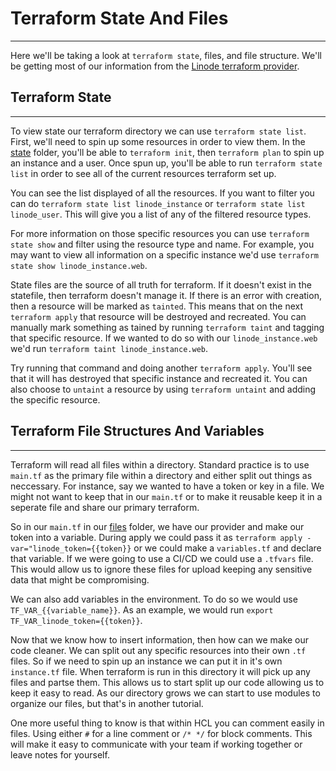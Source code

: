 # Terraform State And Files

---

Here we'll be taking a look at `terraform state`, files, and file structure. We'll be getting most of our information from the [Linode terraform provider](https://registry.terraform.io/providers/linode/linode/latest/docs).

## Terraform State

---

To view state our terraform directory we can use `terraform state list`. First, we'll need to spin up some resources in order to view them. In the [state](./state) folder, you'll be able to `terraform init`, then `terraform plan` to spin up an instance and a user. Once spun up, you'll be able to run `terraform state list` in order to see all of the current resources terraform set up.

You can see the list displayed of all the resources. If you want to filter you can do `terraform state list linode_instance` or `terraform state list linode_user`. This will give you a list of any of the filtered resource types.

For more information on those specific resources you can use `terraform state show` and filter using the resource type and name. For example, you may want to view all information on a specific instance we'd use `terraform state show linode_instance.web`.

State files are the source of all truth for terraform. If it doesn't exist in the statefile, then terraform doesn't manage it. If there is an error with creation, then a resource will be marked as `tainted`. This means that on the next `terraform apply` that resource will be destroyed and recreated. You can manually mark something as tained by running `terraform taint` and tagging that specific resource. If we wanted to do so with our `linode_instance.web` we'd run `terraform taint linode_instance.web`.

Try running that command and doing another `terraform apply`. You'll see that it will has destroyed that specific instance and recreated it. You can also choose to `untaint` a resource by using `terraform untaint` and adding the specific resource.

## Terraform File Structures And Variables

---

Terraform will read all files within a directory. Standard practice is to use `main.tf` as the primary file within a directory and either split out things as neccessary. For instance, say we wanted to have a token or key in a file. We might not want to keep that in our `main.tf` or to make it reusable keep it in a seperate file and share our primary terraform.

So in our `main.tf` in our [files](./files) folder, we have our provider and make our token into a variable. During apply we could pass it as `terraform apply -var="linode_token={{token}}` or we could make a `variables.tf` and declare that variable. If we were going to use a CI/CD we could use a `.tfvars` file. This would allow us to ignore these files for upload keeping any sensitive data that might be compromising.

We can also add variables in the environment. To do so we would use `TF_VAR_{{variable_name}}`. As an example, we would run `export TF_VAR_linode_token={{token}}`.

Now that we know how to insert information, then how can we make our code cleaner. We can split out any specific resources into their own `.tf` files. So if we need to spin up an instance we can put it in it's own `instance.tf` file. When terraform is run in this directory it will pick up any files and partse them. This allows us to start split up our code allowing us to keep it easy to read. As our directory grows we can start to use modules to organize our files, but that's in another tutorial.

One more useful thing to know is that within HCL you can comment easily in files. Using either `#` for a line comment or `/* */` for block comments. This will make it easy to communicate with your team if working together or leave notes for yourself.